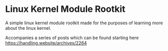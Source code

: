 # Linux Kernel Module Rootkit

A simple linux kernel module rootkit made for the purposes of learning more about the linux kernel.

Accompanies a series of posts which can be found starting here <https://handling.website/archives/2264>
